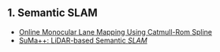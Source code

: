 
## 1. Semantic SLAM


-  [Online Monocular Lane Mapping Using Catmull-Rom Spline](https://zhuanlan.zhihu.com/p/674211985)
-   [SuMa++: LiDAR-based Semantic _SLAM_](https://zhuanlan.zhihu.com/p/122373061)

